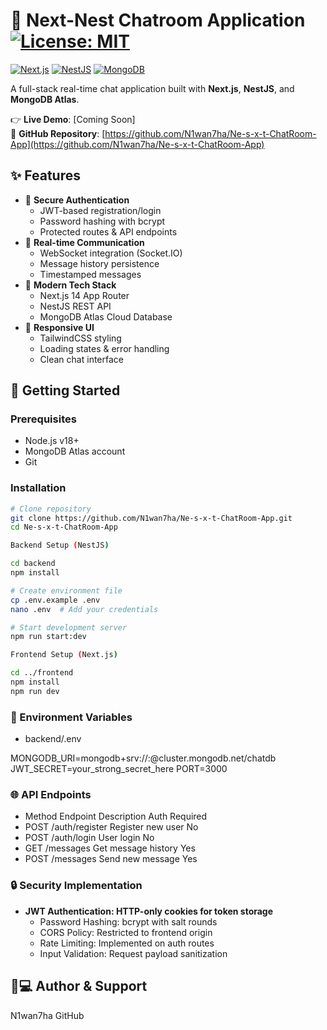 # 💬 Next-Nest Chatroom Application [![License: MIT](https://img.shields.io/badge/License-MIT-yellow.svg)](https://opensource.org/licenses/MIT)

[![Next.js](https://img.shields.io/badge/Next.js-14.2.3-000000?logo=next.js)](https://nextjs.org/)
[![NestJS](https://img.shields.io/badge/NestJS-10.0.0-E0234E?logo=nestjs)](https://nestjs.com/)
[![MongoDB](https://img.shields.io/badge/MongoDB-7.0-47A248?logo=mongodb)](https://www.mongodb.com/)

A full-stack real-time chat application built with **Next.js**, **NestJS**, and **MongoDB Atlas**.

👉 **Live Demo**: [Coming Soon]  
📂 **GitHub Repository**: [https://github.com/N1wan7ha/Ne-s-x-t-ChatRoom-App](https://github.com/N1wan7ha/Ne-s-x-t-ChatRoom-App)



## ✨ Features

- 🔐 **Secure Authentication**
  - JWT-based registration/login
  - Password hashing with bcrypt
  - Protected routes & API endpoints
- 💬 **Real-time Communication**
  - WebSocket integration (Socket.IO)
  - Message history persistence
  - Timestamped messages
- 🚀 **Modern Tech Stack**
  - Next.js 14 App Router
  - NestJS REST API
  - MongoDB Atlas Cloud Database
- 🎨 **Responsive UI**
  - TailwindCSS styling
  - Loading states & error handling
  - Clean chat interface

## 🚀 Getting Started

### Prerequisites
- Node.js v18+
- MongoDB Atlas account
- Git

### Installation

```bash
# Clone repository
git clone https://github.com/N1wan7ha/Ne-s-x-t-ChatRoom-App.git
cd Ne-s-x-t-ChatRoom-App

Backend Setup (NestJS)

cd backend
npm install

# Create environment file
cp .env.example .env
nano .env  # Add your credentials

# Start development server
npm run start:dev

Frontend Setup (Next.js)

cd ../frontend
npm install
npm run dev
```


### 🔧 Environment Variables
- backend/.env

MONGODB_URI=mongodb+srv://<user>:<password>@cluster.mongodb.net/chatdb
JWT_SECRET=your_strong_secret_here
PORT=3000


### 🌐 API Endpoints
- Method	Endpoint	Description	Auth Required
- POST	/auth/register	Register new user	No
- POST	/auth/login	User login	No
- GET	/messages	Get message history	Yes
- POST	/messages	Send new message	Yes


### 🔒 Security Implementation
- **JWT Authentication: HTTP-only cookies for token storage**
  - Password Hashing: bcrypt with salt rounds
  - CORS Policy: Restricted to frontend origin
  - Rate Limiting: Implemented on auth routes
  - Input Validation: Request payload sanitization

## 👨💻 Author & Support
N1wan7ha
GitHub

